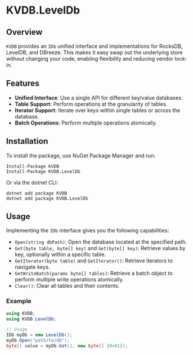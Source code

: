 ﻿# KVDB.LevelDb

## Overview

`KVDB` provides an `IDb` unified interface and implementations for RocksDB, LevelDB, and DBreeze. 
This makes it easy swap out the underlying store without changing your code, enabling flexibility and reducing vendor lock-in.

## Features

- **Unified Interface**: Use a single API for different key/value databases.
- **Table Support**: Perform operations at the granularity of tables.
- **Iterator Support**: Iterate over keys within single tables or across the database.
- **Batch Operations**: Perform multiple operations atomically.

## Installation

To install the package, use NuGet Package Manager and run:

```
Install-Package KVDB
Install-Package KVDB.LevelDb
```

Or via the dotnet CLI:

```
dotnet add package KVDB
dotnet add package KVDB.LevelDb
```

## Usage

Implementing the `IDb` interface gives you the following capabilities:

- `Open(string dbPath)`: Open the database located at the specified path.
- `Get(byte table, byte[] key)` and `Get(byte[] key)`: Retrieve values by key, optionally within a specific table.
- `GetIterator(byte table)` and `GetIterator()`: Retrieve iterators to navigate keys.
- `GetWriteBatch(params byte[] tables)`: Retrieve a batch object to perform multiple write operations atomically.
- `Clear()`: Clear all tables and their contents.

### Example

```csharp
using KVDB;
using KVDB.LevelDb;

// Usage
IDb myDb = new LevelDb();
myDb.Open("path/to/db");
byte[] value = myDb.Get(1, new byte[] {0x01});
```
